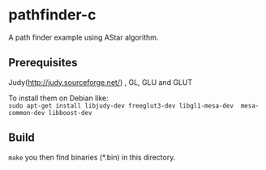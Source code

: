 pathfinder-c
=============
A path finder example using AStar algorithm.

Prerequisites
--------------
Judy(http://judy.sourceforge.net/) , GL, GLU and GLUT  

To install them on Debian like:  
`sudo apt-get install libjudy-dev freeglut3-dev libgl1-mesa-dev  mesa-common-dev libboost-dev`

Build
------
`make` you then find binaries (*.bin) in this directory.